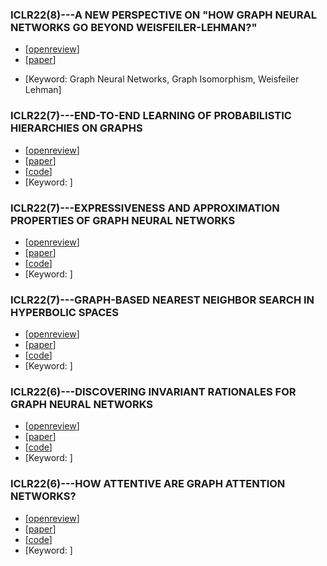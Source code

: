 ### ICLR22(8)---A NEW PERSPECTIVE ON "HOW GRAPH NEURAL NETWORKS GO BEYOND WEISFEILER-LEHMAN?"
* [<a href="https://openreview.net/forum?id=uxgg9o7bI_3">openreview</a>]
* [<a href="https://openreview.net/pdf?id=uxgg9o7bI_3">paper</a>]
<!-- * [<a href="">code</a>] -->
* [Keyword: Graph Neural Networks, Graph Isomorphism, Weisfeiler Lehman]

### ICLR22(7)---END-TO-END LEARNING OF PROBABILISTIC HIERARCHIES ON GRAPHS
* [<a href="">openreview</a>]
* [<a href="">paper</a>]
* [<a href="">code</a>]
* [Keyword: ]

### ICLR22(7)---EXPRESSIVENESS AND APPROXIMATION PROPERTIES OF GRAPH NEURAL NETWORKS
* [<a href="">openreview</a>]
* [<a href="">paper</a>]
* [<a href="">code</a>]
* [Keyword: ]

### ICLR22(7)---GRAPH-BASED NEAREST NEIGHBOR SEARCH IN HYPERBOLIC SPACES
* [<a href="">openreview</a>]
* [<a href="">paper</a>]
* [<a href="">code</a>]
* [Keyword: ]

### ICLR22(6)---DISCOVERING INVARIANT RATIONALES FOR GRAPH NEURAL NETWORKS
* [<a href="">openreview</a>]
* [<a href="">paper</a>]
* [<a href="">code</a>]
* [Keyword: ]

### ICLR22(6)---HOW ATTENTIVE ARE GRAPH ATTENTION NETWORKS?
* [<a href="">openreview</a>]
* [<a href="">paper</a>]
* [<a href="">code</a>]
* [Keyword: ]

